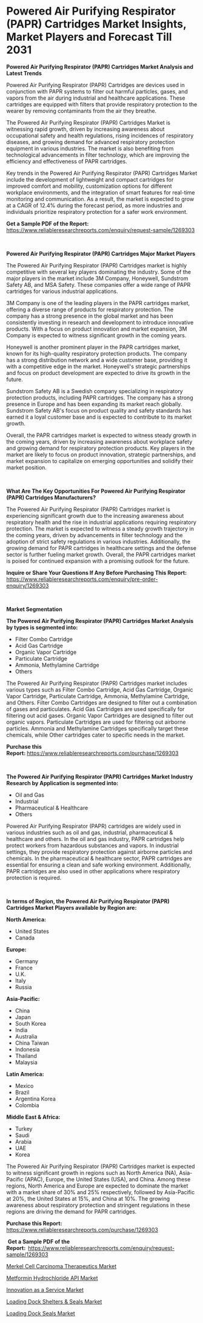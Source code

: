 <p><h1>Powered Air Purifying Respirator (PAPR) Cartridges Market Insights, Market Players and Forecast Till 2031</h1></p><p><strong>Powered Air Purifying Respirator (PAPR) Cartridges Market Analysis and Latest Trends</strong></p>
<p><p>Powered Air Purifying Respirator (PAPR) Cartridges are devices used in conjunction with PAPR systems to filter out harmful particles, gases, and vapors from the air during industrial and healthcare applications. These cartridges are equipped with filters that provide respiratory protection to the wearer by removing contaminants from the air they breathe.</p><p>The Powered Air Purifying Respirator (PAPR) Cartridges Market is witnessing rapid growth, driven by increasing awareness about occupational safety and health regulations, rising incidences of respiratory diseases, and growing demand for advanced respiratory protection equipment in various industries. The market is also benefiting from technological advancements in filter technology, which are improving the efficiency and effectiveness of PAPR cartridges.</p><p>Key trends in the Powered Air Purifying Respirator (PAPR) Cartridges Market include the development of lightweight and compact cartridges for improved comfort and mobility, customization options for different workplace environments, and the integration of smart features for real-time monitoring and communication. As a result, the market is expected to grow at a CAGR of 12.4% during the forecast period, as more industries and individuals prioritize respiratory protection for a safer work environment.</p></p>
<p><strong>Get a Sample PDF of the Report:&nbsp;</strong> <a href="https://www.reliableresearchreports.com/enquiry/request-sample/1269303">https://www.reliableresearchreports.com/enquiry/request-sample/1269303</a></p>
<p>&nbsp;</p>
<p><strong>Powered Air Purifying Respirator (PAPR) Cartridges Major Market Players</strong></p>
<p><p>The Powered Air Purifying Respirator (PAPR) Cartridges market is highly competitive with several key players dominating the industry. Some of the major players in the market include 3M Company, Honeywell, Sundstrom Safety AB, and MSA Safety. These companies offer a wide range of PAPR cartridges for various industrial applications.</p><p>3M Company is one of the leading players in the PAPR cartridges market, offering a diverse range of products for respiratory protection. The company has a strong presence in the global market and has been consistently investing in research and development to introduce innovative products. With a focus on product innovation and market expansion, 3M Company is expected to witness significant growth in the coming years.</p><p>Honeywell is another prominent player in the PAPR cartridges market, known for its high-quality respiratory protection products. The company has a strong distribution network and a wide customer base, providing it with a competitive edge in the market. Honeywell's strategic partnerships and focus on product development are expected to drive its growth in the future.</p><p>Sundstrom Safety AB is a Swedish company specializing in respiratory protection products, including PAPR cartridges. The company has a strong presence in Europe and has been expanding its market reach globally. Sundstrom Safety AB's focus on product quality and safety standards has earned it a loyal customer base and is expected to contribute to its market growth.</p><p>Overall, the PAPR cartridges market is expected to witness steady growth in the coming years, driven by increasing awareness about workplace safety and growing demand for respiratory protection products. Key players in the market are likely to focus on product innovation, strategic partnerships, and market expansion to capitalize on emerging opportunities and solidify their market position.</p></p>
<p>&nbsp;</p>
<p><strong>What Are The Key Opportunities For Powered Air Purifying Respirator (PAPR) Cartridges Manufacturers?</strong></p>
<p><p>The Powered Air Purifying Respirator (PAPR) Cartridges market is experiencing significant growth due to the increasing awareness about respiratory health and the rise in industrial applications requiring respiratory protection. The market is expected to witness a steady growth trajectory in the coming years, driven by advancements in filter technology and the adoption of strict safety regulations in various industries. Additionally, the growing demand for PAPR cartridges in healthcare settings and the defense sector is further fueling market growth. Overall, the PAPR cartridges market is poised for continued expansion with a promising outlook for the future.</p></p>
<p><strong>Inquire or Share Your Questions If Any Before Purchasing This Report:</strong> <a href="https://www.reliableresearchreports.com/enquiry/pre-order-enquiry/1269303">https://www.reliableresearchreports.com/enquiry/pre-order-enquiry/1269303</a></p>
<p>&nbsp;</p>
<p><strong>Market Segmentation</strong></p>
<p><strong>The Powered Air Purifying Respirator (PAPR) Cartridges Market Analysis by types is segmented into:</strong></p>
<p><ul><li>Filter Combo Cartridge</li><li>Acid Gas Cartridge</li><li>Organic Vapor Cartridge</li><li>Particulate Cartridge</li><li>Ammonia, Methylamine Cartridge</li><li>Others</li></ul></p>
<p><p>The Powered Air Purifying Respirator (PAPR) Cartridges market includes various types such as Filter Combo Cartridge, Acid Gas Cartridge, Organic Vapor Cartridge, Particulate Cartridge, Ammonia, Methylamine Cartridge, and Others. Filter Combo Cartridges are designed to filter out a combination of gases and particulates. Acid Gas Cartridges are used specifically for filtering out acid gases. Organic Vapor Cartridges are designed to filter out organic vapors. Particulate Cartridges are used for filtering out airborne particles. Ammonia and Methylamine Cartridges specifically target these chemicals, while Other cartridges cater to specific needs in the market.</p></p>
<p><strong>Purchase this Report:&nbsp;</strong><a href="https://www.reliableresearchreports.com/purchase/1269303">https://www.reliableresearchreports.com/purchase/1269303</a></p>
<p>&nbsp;</p>
<p><strong>The Powered Air Purifying Respirator (PAPR) Cartridges Market Industry Research by Application is segmented into:</strong></p>
<p><ul><li>Oil and Gas</li><li>Industrial</li><li>Pharmaceutical & Healthcare</li><li>Others</li></ul></p>
<p><p>Powered Air Purifying Respirator (PAPR) cartridges are widely used in various industries such as oil and gas, industrial, pharmaceutical & healthcare and others. In the oil and gas industry, PAPR cartridges help protect workers from hazardous substances and vapors. In industrial settings, they provide respiratory protection against airborne particles and chemicals. In the pharmaceutical & healthcare sector, PAPR cartridges are essential for ensuring a clean and safe working environment. Additionally, PAPR cartridges are also used in other applications where respiratory protection is required.</p></p>
<p>&nbsp;</p>
<p><strong>In terms of Region, the Powered Air Purifying Respirator (PAPR) Cartridges Market Players available by Region are:</strong></p>
<p>
    <p> <strong> North America: </strong>
        <ul>
            <li>United States</li>
            <li>Canada</li>
        </ul>
        </p> 
    <p> <strong> Europe: </strong>
        <ul>
            <li>Germany</li>
            <li>France</li>
            <li>U.K.</li>
            <li>Italy</li>
            <li>Russia</li>
        </ul>
        </p> 
    <p> <strong> Asia-Pacific: </strong>
        <ul>
            <li>China</li>
            <li>Japan</li>
            <li>South Korea</li>
            <li>India</li>
            <li>Australia</li>
            <li>China Taiwan</li>
            <li>Indonesia</li>
            <li>Thailand</li>
            <li>Malaysia</li>
        </ul>
        </p> 
    <p> <strong> Latin America: </strong>
        <ul>
            <li>Mexico</li>
            <li>Brazil</li>
            <li>Argentina Korea</li>
            <li>Colombia</li>
        </ul>
        </p> 
    <p> <strong> Middle East & Africa: </strong>
        <ul>
            <li>Turkey</li>
            <li>Saudi</li>
            <li>Arabia</li>
            <li>UAE</li>
            <li>Korea</li>
        </ul>
    </p>
    </p>
<p><p>The Powered Air Purifying Respirator (PAPR) Cartridges market is expected to witness significant growth in regions such as North America (NA), Asia-Pacific (APAC), Europe, the United States (USA), and China. Among these regions, North America and Europe are expected to dominate the market with a market share of 30% and 25% respectively, followed by Asia-Pacific at 20%, the United States at 15%, and China at 10%. The growing awareness about respiratory protection and stringent regulations in these regions are driving the demand for PAPR cartridges.</p></p>
<p><strong>Purchase this Report: </strong><a href="https://www.reliableresearchreports.com/purchase/1269303">https://www.reliableresearchreports.com/purchase/1269303</a></p>
<p>&nbsp;<strong>Get a Sample PDF of the Report:&nbsp;&nbsp;</strong><a href="https://www.reliableresearchreports.com/enquiry/request-sample/1269303">https://www.reliableresearchreports.com/enquiry/request-sample/1269303</a></p>
<p><strong></strong></p>
<p><p><a href="https://github.com/prosalinda88/Market-Research-Report-List-3/blob/main/merkel-cell-carcinoma-therapeutics-market.md">Merkel Cell Carcinoma Therapeutics Market</a></p><p><a href="https://github.com/NorbertYates/Market-Research-Report-List-3/blob/main/metformin-hydrochloride-api-market.md">Metformin Hydrochloride API Market</a></p><p><a href="https://medium.com/@jerrodhilll68/innovation-as-a-service-market-furnishes-information-on-market-share-market-trends-and-market-adea75a66a08">Innovation as a Service Market</a></p><p><a href="https://issuu.com/reportprime-2/docs/loading-dock-shelters-seals-market-size-2030.pptx">Loading Dock Shelters & Seals Market</a></p><p><a href="https://issuu.com/reportprime-2/docs/loading-dock-seals-market-size-2030.pptx">Loading Dock Seals Market</a></p></p>